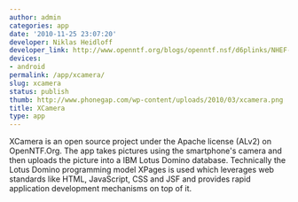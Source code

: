 ```yaml
---
author: admin
categories: app
date: '2010-11-25 23:07:20'
developer: Niklas Heidloff
developer_link: http://www.openntf.org/blogs/openntf.nsf/d6plinks/NHEF-84W8V6
devices: 
- android
permalink: /app/xcamera/
slug: xcamera
status: publish
thumb: http://www.phonegap.com/wp-content/uploads/2010/03/xcamera.png
title: XCamera
type: app
---
```


XCamera is an open source project under the Apache license (ALv2) on OpenNTF.Org. The app takes pictures using the smartphone's camera and then uploads the picture into a IBM Lotus Domino database. Technically the Lotus Domino programming model XPages is used which leverages web standards like HTML, JavaScript, CSS and JSF and provides rapid application development mechanisms on top of it.